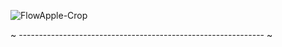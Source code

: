 ![FlowApple-Crop](https://github.com/user-attachments/assets/c5df1c48-4b63-4724-8936-471b8d9aa24f)

~ ------------------------------------------------------------- ~

